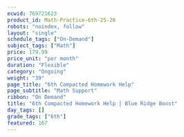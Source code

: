 ```yaml
---
ecwid: 769721623
product_id: Math-Practice-6th-25-26
robots: "noindex, follow"
layout: "single"
schedule_tags: ["On-Demand"]
subject_tags: ["Math"]
price: 179.99
price_unit: "per month"
duration: "Flexible"
category: "Ongoing"
weight: "39"
page_title: "6th Compacted Homework Help"
page_subtitle: "Math Support"
ribbon: "On Demand"
title: "6th Compacted Homework Help | Blue Ridge Boost"
day_tags: []
grade_tags: ["6th"]
featured: 167
---
```

